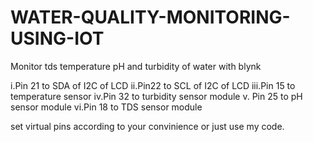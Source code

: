 # WATER-QUALITY-MONITORING-USING-IOT
Monitor tds temperature pH and turbidity of water with blynk

i.Pin 21 to SDA of  I2C of   LCD
ii.Pin22 to SCL of  I2C of   LCD 
iii.Pin 15 to temperature sensor
iv.Pin 32 to turbidity sensor module
v. Pin 25 to pH sensor module
vi.Pin 18 to TDS sensor module

set virtual pins according to your convinience or just use my code.
